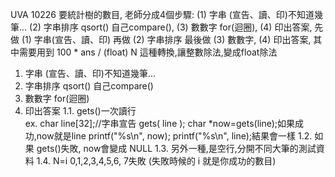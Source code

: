 UVA 10226 要統計樹的數目, 老師分成4個步驟: 
(1) 字串 (宣告、讀、印)不知道幾筆... 
(2) 字串排序 qsort() 自己compare(), 
(3) 數數字 for(迴圈), 
(4) 印出答案, 
先做 (1) 字串(宣告、讀、印)
再做 (2) 字串排序
最後做 (3) 數數字, 
(4) 印出答案, 其中需要用到  100 * ans / (float) N  這種轉換,讓整數除法,變成float除法

1. 字串 (宣告、讀、印)不知道幾筆...
2. 字串排序 qsort() 自己compare()
3. 數數字 for(迴圈)
4. 印出答案
1.1. gets()一次讀行   
ex. char line[32];//字串宣告
        gets( line );
char *now=gets(line);如果成功,now就是line
printf("%s\n", now);
printf("%s\n", line);結果會一樣
1.2. 如果 gets()失敗, now會變成 NULL
1.3. 另外一種,是空行,分開不同大筆的測試資料
1.4. N=i  0,1,2,3,4,5,6, 7失敗
    (失敗時候的 i 就是你成功的數目)
